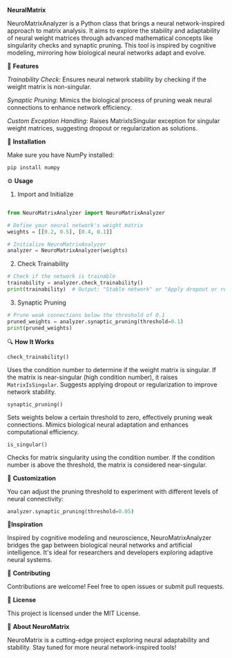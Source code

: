 **NeuralMatrix**

NeuroMatrixAnalyzer is a Python class that brings a neural network-inspired approach to matrix analysis. It aims to explore the stability and adaptability of neural weight matrices through advanced mathematical concepts like singularity checks and synaptic pruning. This tool is inspired by cognitive modeling, mirroring how biological neural networks adapt and evolve.

🚀 **Features**

*Trainability Check*: Ensures neural network stability by checking if the weight matrix is non-singular.

*Synaptic Pruning*: Mimics the biological process of pruning weak neural connections to enhance network efficiency.

*Custom Exception Handling*: Raises MatrixIsSingular exception for singular weight matrices, suggesting dropout or regularization as solutions.


📂 **Installation**


Make sure you have NumPy installed:

```bash
pip install numpy
```

⚙️ **Usage**
1. Import and Initialize
   
```python

from NeuroMatrixAnalyzer import NeuroMatrixAnalyzer  

# Define your neural network's weight matrix  
weights = [[0.2, 0.5], [0.4, 0.1]]  

# Initialize NeuroMatrixAnalyzer  
analyzer = NeuroMatrixAnalyzer(weights)
```

2. Check Trainability
```python
# Check if the network is trainable  
trainability = analyzer.check_trainability()  
print(trainability)  # Output: "Stable network" or "Apply dropout or regularization"
```


3. Synaptic Pruning
```python
# Prune weak connections below the threshold of 0.1  
pruned_weights = analyzer.synaptic_pruning(threshold=0.1)  
print(pruned_weights)
```


🔍 **How It Works**

`check_trainability()`

Uses the condition number to determine if the weight matrix is singular.
If the matrix is near-singular (high condition number), it raises `MatrixIsSingular`.
Suggests applying dropout or regularization to improve network stability.

`synaptic_pruning()`

Sets weights below a certain threshold to zero, effectively pruning weak connections.
Mimics biological neural adaptation and enhances computational efficiency.

`is_singular()`

Checks for matrix singularity using the condition number.
If the condition number is above the threshold, the matrix is considered near-singular.


🔧 **Customization**

You can adjust the pruning threshold to experiment with different levels of neural connectivity:

```python
analyzer.synaptic_pruning(threshold=0.05)
```

🧠**Inspiration**

Inspired by cognitive modeling and neuroscience, NeuroMatrixAnalyzer bridges the gap between biological neural networks and artificial intelligence. It's ideal for researchers and developers exploring adaptive neural systems.

🔗 **Contributing**

Contributions are welcome! Feel free to open issues or submit pull requests.

📄 **License**

This project is licensed under the MIT License.

🤖 **About NeuroMatrix**

NeuroMatrix is a cutting-edge project exploring neural adaptability and stability. Stay tuned for more neural network-inspired tools!


